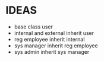 # IDEAS

* base class user
* internal and external inherit user
* reg employee inherit internal
* sys manager inherit reg employee
* sys admin inherit sys manager